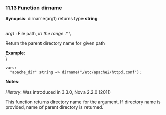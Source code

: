 ### 11.13 Function dirname

**Synopsis**: dirname(arg1) returns type **string**

\
 *arg1* : File path, *in the range* .\* \

Return the parent directory name for given path

**Example**:\
 \

    vars:
      "apache_dir" string => dirname("/etc/apache2/httpd.conf");

**Notes**:\
 \
 *History*: Was introduced in 3.3.0, Nova 2.2.0 (2011)

This function returns directory name for the argument. If directory name
is provided, name of parent directory is returned.
